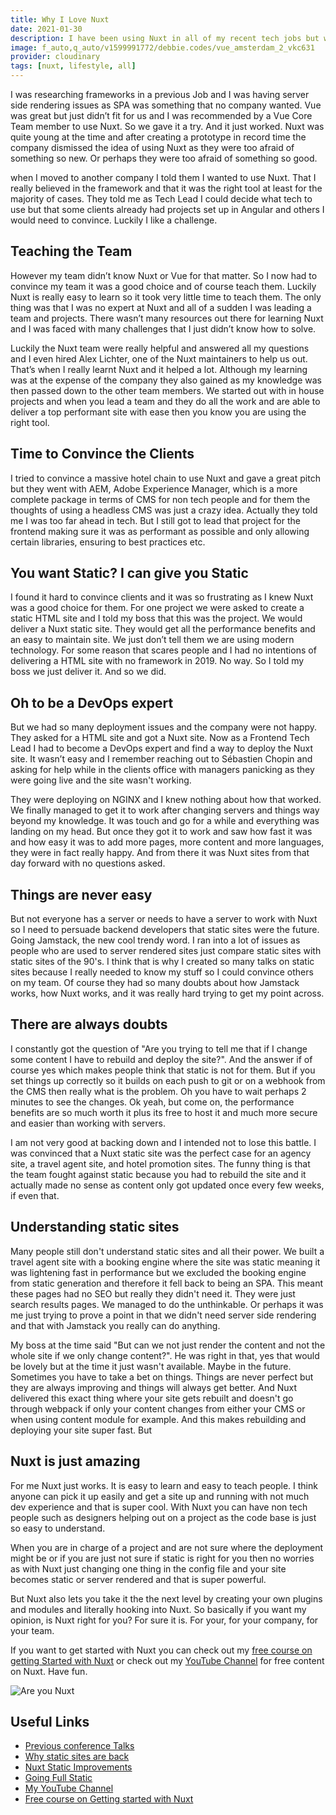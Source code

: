 ```yaml
---
title: Why I Love Nuxt
date: 2021-01-30
description: I have been using Nuxt in all of my recent tech jobs but why did I start using it? What problems did I have trying to convince the team and more important the clients. And why should you use Nuxt?
image: f_auto,q_auto/v1599991772/debbie.codes/vue_amsterdam_2_vkc631
provider: cloudinary
tags: [nuxt, lifestyle, all]
---
```


I was researching frameworks in a previous Job and I was having server side rendering issues as SPA was something that no company wanted. Vue was great but just didn’t fit for us and I was recommended by a Vue Core Team member to use Nuxt. So we gave it a try. And it just worked. Nuxt was quite young at the time and after creating a prototype in record time the company dismissed the idea of using Nuxt as they were too afraid of something so new. Or perhaps they were too afraid of something so good.

when I moved to another company I told them I wanted to use Nuxt. That I really believed in the framework and that it was the right tool at least for the majority of cases. They told me as Tech Lead I could decide what tech to use but that some clients already had projects set up in Angular and others I would need to convince. Luckily I like a challenge.

## Teaching the Team

However my team didn’t know Nuxt or Vue for that matter. So I now had to convince my team it was a good choice and of course teach them. Luckily Nuxt is really easy to learn so it took very little time to teach them. The only thing was that I was no expert at Nuxt and all of a sudden I was leading a team and projects. There wasn’t many resources out there for learning Nuxt and I was faced with many challenges that I just didn’t know how to solve.

Luckily the Nuxt team were really helpful and answered all my questions and I even hired Alex Lichter, one of the Nuxt maintainers to help us out. That’s when I really learnt Nuxt and it helped a lot. Although my learning was at the expense of the company they also gained as my knowledge was then passed down to the other team members. We started out with in house projects and when you lead a team and they do all the work and are able to deliver a top performant site with ease then you know you are using the right tool.

## Time to Convince the Clients

I tried to convince a massive hotel chain to use Nuxt and gave a great pitch but they went with AEM, Adobe Experience Manager, which is a more complete package in terms of CMS for non tech people and for them the thoughts of using a headless CMS was just a crazy idea. Actually they told me I was too far ahead in tech. But I still got to lead that project for the frontend making sure it was as performant as possible and only allowing certain libraries, ensuring to best practices etc.

## You want Static? I can give you Static

I found it hard to convince clients and it was so frustrating as I knew Nuxt was a good choice for them. For one project we were asked to create a static HTML site and I told my boss that this was the project. We would deliver a Nuxt static site. They would get all the performance benefits and an easy to maintain site. We just don’t tell them we are using modern technology. For some reason that scares people and I had no intentions of delivering a HTML site with no framework in 2019. No way. So I told my boss we just deliver it. And so we did.

## Oh to be a DevOps expert

But we had so many deployment issues and the company were not happy. They asked for a HTML site and got a Nuxt site. Now as a Frontend Tech Lead I had to become a DevOps expert and find a way to deploy the Nuxt site. It wasn’t easy and I remember reaching out to Sébastien Chopin and asking for help while in the clients office with managers panicking as they were going live and the site wasn't working.

They were deploying on NGINX and I knew nothing about how that worked. We finally managed to get it to work after changing servers and things way beyond my knowledge. It was touch and go for a while and everything was landing on my head. But once they got it to work and saw how fast it was and how easy it was to add more pages, more content and more languages, they were in fact really happy. And from there it was Nuxt sites from that day forward with no questions asked.

## Things are never easy

But not everyone has a server or needs to have a server to work with Nuxt so I need to persuade backend developers that static sites were the future. Going Jamstack, the new cool trendy word. I ran into a lot of issues as people who are used to server rendered sites just compare static sites with static sites of the 90's. I think that is why I created so many talks on static sites because I really needed to know my stuff so I could convince others on my team. Of course they had so many doubts about how Jamstack works, how Nuxt works, and it was really hard trying to get my point across.

## There are always doubts

I constantly got the question of "Are you trying to tell me that if I change some content I have to rebuild and deploy the site?". And the answer if of course yes which makes people think that static is not for them. But if you set things up correctly so it builds on each push to git or on a webhook from the CMS then really what is the problem. Oh you have to wait perhaps 2 minutes to see the changes. Ok yeah, but come on, the performance benefits are so much worth it plus its free to host it and much more secure and easier than working with servers.

I am not very good at backing down and I intended not to lose this battle. I was convinced that a Nuxt static site was the perfect case for an agency site, a travel agent site, and hotel promotion sites. The funny thing is that the team fought against static because you had to rebuild the site and it actually made no sense as content only got updated once every few weeks, if even that.

## Understanding static sites

Many people still don't understand static sites and all their power. We built a travel agent site with a booking engine where the site was static meaning it was lightening fast in performance but we excluded the booking engine from static generation and therefore it fell back to being an SPA. This meant these pages had no SEO but really they didn't need it. They were just search results pages. We managed to do the unthinkable. Or perhaps it was me just trying to prove a point in that we didn't need server side rendering and that with Jamstack you really can do anything.

My boss at the time said "But can we not just render the content and not the whole site if we only change content?". He was right in that, yes that would be lovely but at the time it just wasn't available. Maybe in the future. Sometimes you have to take a bet on things. Things are never perfect but they are always improving and things will always get better. And Nuxt delivered this exact thing where your site gets rebuilt and doesn't go through webpack if only your content changes from either your CMS or when using content module for example. And this makes rebuilding and deploying your site super fast. But

## Nuxt is just amazing

For me Nuxt just works. It is easy to learn and easy to teach people. I think anyone can pick it up easily and get a site up and running with not much dev experience and that is super cool. With Nuxt you can have non tech people such as designers helping out on a project as the code base is just so easy to understand.

When you are in charge of a project and are not sure where the deployment might be or if you are just not sure if static is right for you then no worries as with Nuxt just changing one thing in the config file and your site becomes static or server rendered and that is super powerful.

But Nuxt also lets you take it the the next level by creating your own plugins and modules and literally hooking into Nuxt. So basically if you want my opinion, is Nuxt right for you? For sure it is. For your, for your company, for your team.

If you want to get started with Nuxt you can check out my [free course on getting Started with Nuxt](https://explorers.netlify.com/learn/get-started-with-nuxt) or check out my [YouTube Channel](https://www.youtube.com/channel/UCrNvYFsT1L3WczE8AizDQ6g) for free content on Nuxt. Have fun.

![Are you Nuxt](https://res.cloudinary.com/debsobrien/image/upload/f_auto,q_auto/v1599991772/debbie.codes/vue_amsterdam_2_vkc631.jpg)

## Useful Links

- [Previous conference Talks](https://debbie.codes/resources/conference-talks)
- [Why static sites are back](https://dev.to/azure/why-static-sites-are-back-6jh)
- [Nuxt Static Improvements](https://nuxtjs.org/blog/nuxt-static-improvements)
- [Going Full Static](https://nuxtjs.org/blog/going-full-static)
- [My YouTube Channel](https://www.youtube.com/channel/UCrNvYFsT1L3WczE8AizDQ6g)
- [Free course on Getting started with Nuxt](https://explorers.netlify.com/learn/get-started-with-nuxt)
